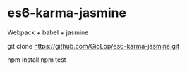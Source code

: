 # es6-karma-jasmine
Webpack + babel + jasmine

git clone https://github.com/GioLop/es6-karma-jasmine.git

npm install
npm test

